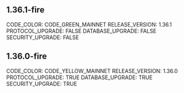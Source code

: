 ## 1.36.1-fire

CODE_COLOR: CODE_GREEN_MAINNET
RELEASE_VERSION: 1.36.1
PROTOCOL_UPGRADE: FALSE
DATABASE_UPGRADE: FALSE
SECURITY_UPGRADE: FALSE

## 1.36.0-fire

CODE_COLOR: CODE_YELLOW_MAINNET
RELEASE_VERSION: 1.36.0
PROTOCOL_UPGRADE: TRUE
DATABASE_UPGRADE: TRUE
SECURITY_UPGRADE: TRUE